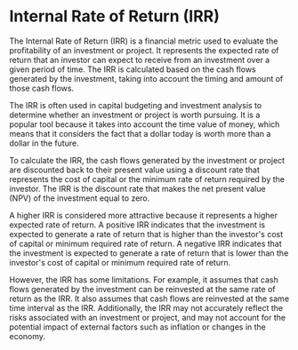 # Internal Rate of Return (IRR)

The Internal Rate of Return (IRR) is a financial metric used to evaluate the profitability of an investment or project. It represents the expected rate of return that an investor can expect to receive from an investment over a given period of time. The IRR is calculated based on the cash flows generated by the investment, taking into account the timing and amount of those cash flows.

The IRR is often used in capital budgeting and investment analysis to determine whether an investment or project is worth pursuing. It is a popular tool because it takes into account the time value of money, which means that it considers the fact that a dollar today is worth more than a dollar in the future.

To calculate the IRR, the cash flows generated by the investment or project are discounted back to their present value using a discount rate that represents the cost of capital or the minimum rate of return required by the investor. The IRR is the discount rate that makes the net present value (NPV) of the investment equal to zero.

A higher IRR is considered more attractive because it represents a higher expected rate of return. A positive IRR indicates that the investment is expected to generate a rate of return that is higher than the investor's cost of capital or minimum required rate of return. A negative IRR indicates that the investment is expected to generate a rate of return that is lower than the investor's cost of capital or minimum required rate of return. 

However, the IRR has some limitations. For example, it assumes that cash flows generated by the investment can be reinvested at the same rate of return as the IRR. It also assumes that cash flows are reinvested at the same time interval as the IRR. Additionally, the IRR may not accurately reflect the risks associated with an investment or project, and may not account for the potential impact of external factors such as inflation or changes in the economy.
